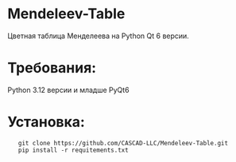 # Mendeleev-Table
Цветная таблица Менделеева на Python Qt 6 версии. 

# Требования:
Python 3.12 версии и младше
PyQt6

# Установка:

```
   git clone https://github.com/CASCAD-LLC/Mendeleev-Table.git
   pip install -r requitements.txt
```
